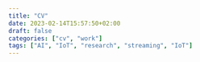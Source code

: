 ```yaml
---
title: "CV"
date: 2023-02-14T15:57:50+02:00
draft: false
categories: ["cv", "work"]
tags: ["AI", "IoT", "research", "streaming", "IoT"]
---
```


